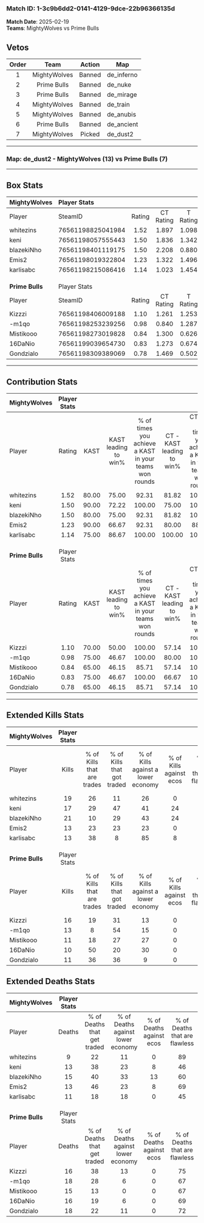 ### Match ID: 1-3c9b6dd2-0141-4129-9dce-22b96366135d  
**Match Date**: 2025-02-19  
**Teams**: MightyWolves vs Prime Bulls  

## Vetos  

| Order | Team | Action | Map |
| :---: | :--: | :----: | --- |
| 1 | MightyWolves | Banned | de_inferno |
| 2 | Prime Bulls | Banned | de_nuke |
| 3 | Prime Bulls | Banned | de_mirage |
| 4 | MightyWolves | Banned | de_train |
| 5 | MightyWolves | Banned | de_anubis |
| 6 | Prime Bulls | Banned | de_ancient |
| 7 | MightyWolves | Picked | de_dust2 |

---  

### **Map**: de_dust2 - MightyWolves (13) vs Prime Bulls (7)  
---  

## Box Stats  

| **MightyWolves** | Player Stats      |        |           |          |       |       |       |         |        |      |     |
| :- | :- | :-: | :-: | :-: | :-: | :-: | :-: | :-: | :-: | :-: | :-: |
| Player           | SteamID           | Rating | CT Rating | T Rating | KAST  |  ADR  | Kills | Assists | Deaths | K/D  | HS% |
| whitezins        | 76561198825041984 |  1.52  |   1.897   |  1.098   | 80.00 | 85.8  |  19   |    4    |   9    | 2.11 | 47  |
| keni             | 76561198057555443 |  1.50  |   1.836   |  1.342   | 90.00 | 110.4 |  17   |    9    |   13   | 1.31 | 76  |
| blazekiNho       | 76561198401119175 |  1.50  |   2.208   |  0.880   | 80.00 | 102.4 |  21   |    4    |   15   | 1.40 | 61  |
| Emis2            | 76561198019322804 |  1.23  |   1.322   |  1.496   | 90.00 | 83.7  |  13   |    6    |   13   | 1.00 | 53  |
| karlisabc        | 76561198215086416 |  1.14  |   1.023   |  1.454   | 75.00 | 73.1  |  13   |    6    |   11   | 1.18 | 53  |
|                  |                   |        |           |          |       |       |       |         |        |      |     |
|                  |                   |        |           |          |       |       |       |         |        |      |     |
|                  |                   |        |           |          |       |       |       |         |        |      |     |
| **Prime Bulls**  | Player Stats      |        |           |          |       |       |       |         |        |      |     |
| Player           | SteamID           | Rating | CT Rating | T Rating | KAST  |  ADR  | Kills | Assists | Deaths | K/D  | HS% |
| Kizzzi           | 76561198406009188 |  1.10  |   1.261   |  1.253   | 70.00 | 71.2  |  16   |    6    |   16   | 1.00 | 18  |
| -m1qo            | 76561198253239256 |  0.98  |   0.840   |  1.287   | 75.00 | 79.4  |  13   |    6    |   18   | 0.72 | 61  |
| Mistikooo        | 76561198273019828 |  0.84  |   1.300   |  0.626   | 65.00 | 62.3  |  11   |    6    |   15   | 0.73 | 36  |
| 16DaNio          | 76561199039654730 |  0.83  |   1.273   |  0.674   | 75.00 | 60.5  |  10   |    5    |   16   | 0.63 | 70  |
| Gondzialo        | 76561198309389069 |  0.78  |   1.469   |  0.502   | 65.00 | 70.5  |  11   |    5    |   18   | 0.61 | 63  |
---  

## Contribution Stats  

| **MightyWolves** | Player Stats |       |                      |                                                        |                           |                                                             |                          |                                                            |
| :- | :-: | :-: | :-: | :-: | :-: | :-: | :-: | :-: |
| Player           |    Rating    | KAST  | KAST leading to win% | % of times you achieve a KAST in your teams won rounds | CT - KAST leading to win% | CT - % of times you achieve a KAST in your teams won rounds | T - KAST leading to win% | T - % of times you achieve a KAST in your teams won rounds |
| whitezins        |     1.52     | 80.00 |        75.00         |                         92.31                          |           81.82           |                           100.00                            |          60.00           |                           75.00                            |
| keni             |     1.50     | 90.00 |        72.22         |                         100.00                         |           75.00           |                           100.00                            |          66.67           |                           100.00                           |
| blazekiNho       |     1.50     | 80.00 |        75.00         |                         92.31                          |           81.82           |                           100.00                            |          60.00           |                           75.00                            |
| Emis2            |     1.23     | 90.00 |        66.67         |                         92.31                          |           80.00           |                            88.89                            |          50.00           |                           100.00                           |
| karlisabc        |     1.14     | 75.00 |        86.67         |                         100.00                         |          100.00           |                           100.00                            |          66.67           |                           100.00                           |
|                  |              |       |                      |                                                        |                           |                                                             |                          |                                                            |
|                  |              |       |                      |                                                        |                           |                                                             |                          |                                                            |
|                  |              |       |                      |                                                        |                           |                                                             |                          |                                                            |
| **Prime Bulls**  | Player Stats |       |                      |                                                        |                           |                                                             |                          |                                                            |
| Player           |    Rating    | KAST  | KAST leading to win% | % of times you achieve a KAST in your teams won rounds | CT - KAST leading to win% | CT - % of times you achieve a KAST in your teams won rounds | T - KAST leading to win% | T - % of times you achieve a KAST in your teams won rounds |
| Kizzzi           |     1.10     | 70.00 |        50.00         |                         100.00                         |           57.14           |                           100.00                            |          42.86           |                           100.00                           |
| -m1qo            |     0.98     | 75.00 |        46.67         |                         100.00                         |           80.00           |                           100.00                            |          30.00           |                           100.00                           |
| Mistikooo        |     0.84     | 65.00 |        46.15         |                         85.71                          |           57.14           |                           100.00                            |          33.33           |                           66.67                            |
| 16DaNio          |     0.83     | 75.00 |        46.67         |                         100.00                         |           66.67           |                           100.00                            |          33.33           |                           100.00                           |
| Gondzialo        |     0.78     | 65.00 |        46.15         |                         85.71                          |           57.14           |                           100.00                            |          33.33           |                           66.67                            |
---  

## Extended Kills Stats  

| **MightyWolves** | Player Stats |                            |                            |                                    |                         |                              |                                 |                                       |                    |           |
| :- | :-: | :-: | :-: | :-: | :-: | :-: | :-: | :-: | :-: | :-: |
| Player           |    Kills     | % of Kills that are trades | % of Kills that got traded | % of Kills against a lower economy | % of Kills against ecos | % of Kills that are flawless | % of Kills that are close duels | % of Kills that are assisted by flash | Pistol Round Kills | AWP Kills |
| whitezins        |      19      |             26             |             11             |                 26                 |            0            |              74              |               16                |                   0                   |         1          |     4     |
| keni             |      17      |             29             |             47             |                 41                 |           24            |              65              |                6                |                   6                   |         0          |     1     |
| blazekiNho       |      21      |             10             |             29             |                 43                 |           24            |              71              |                0                |                   5                   |         0          |     0     |
| Emis2            |      13      |             23             |             23             |                 23                 |            0            |              62              |                0                |                   0                   |         4          |     1     |
| karlisabc        |      13      |             38             |             8              |                 85                 |            8            |              77              |                8                |                   0                   |         0          |     0     |
|                  |              |                            |                            |                                    |                         |                              |                                 |                                       |                    |           |
|                  |              |                            |                            |                                    |                         |                              |                                 |                                       |                    |           |
|                  |              |                            |                            |                                    |                         |                              |                                 |                                       |                    |           |
| **Prime Bulls**  | Player Stats |                            |                            |                                    |                         |                              |                                 |                                       |                    |           |
| Player           |    Kills     | % of Kills that are trades | % of Kills that got traded | % of Kills against a lower economy | % of Kills against ecos | % of Kills that are flawless | % of Kills that are close duels | % of Kills that are assisted by flash | Pistol Round Kills | AWP Kills |
| Kizzzi           |      16      |             19             |             31             |                 13                 |            0            |              63              |               19                |                   0                   |         5          |     4     |
| -m1qo            |      13      |             8              |             54             |                 15                 |            0            |              46              |               15                |                   0                   |         0          |     1     |
| Mistikooo        |      11      |             18             |             27             |                 27                 |            0            |              45              |                9                |                   0                   |         0          |     2     |
| 16DaNio          |      10      |             50             |             20             |                 30                 |            0            |              80              |                0                |                   0                   |         0          |     2     |
| Gondzialo        |      11      |             36             |             36             |                 9                  |            0            |              73              |                9                |                  18                   |         0          |     1     |
## Extended Deaths Stats  

| **MightyWolves** | Player Stats |                             |                                   |                          |                               |                            |                           |               |
| :- | :-: | :-: | :-: | :-: | :-: | :-: | :-: | :-: |
| Player           |    Deaths    | % of Deaths that get traded | % of Deaths against lower economy | % of Deaths against ecos | % of Deaths that are flawless | % of Deaths that are close | % of Deaths while blinded | Deaths to AWP |
| whitezins        |      9       |             22              |                11                 |            0             |              89               |             0              |             0             |       1       |
| keni             |      13      |             38              |                23                 |            8             |              46               |             15             |             0             |       1       |
| blazekiNho       |      15      |             40              |                33                 |            13            |              60               |             13             |             7             |       1       |
| Emis2            |      13      |             46              |                23                 |            8             |              69               |             23             |             8             |       0       |
| karlisabc        |      11      |             18              |                18                 |            0             |              45               |             0              |             0             |       2       |
|                  |              |                             |                                   |                          |                               |                            |                           |               |
|                  |              |                             |                                   |                          |                               |                            |                           |               |
|                  |              |                             |                                   |                          |                               |                            |                           |               |
| **Prime Bulls**  | Player Stats |                             |                                   |                          |                               |                            |                           |               |
| Player           |    Deaths    | % of Deaths that get traded | % of Deaths against lower economy | % of Deaths against ecos | % of Deaths that are flawless | % of Deaths that are close | % of Deaths while blinded | Deaths to AWP |
| Kizzzi           |      16      |             38              |                13                 |            0             |              75               |             0              |             0             |       0       |
| -m1qo            |      18      |             28              |                 6                 |            0             |              67               |             17             |             6             |       1       |
| Mistikooo        |      15      |             13              |                 0                 |            0             |              67               |             0              |             0             |       2       |
| 16DaNio          |      16      |             19              |                 6                 |            0             |              69               |             6              |             6             |       2       |
| Gondzialo        |      18      |             22              |                11                 |            0             |              72               |             6              |             0             |       0       |
